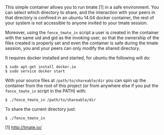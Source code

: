 This simple container allows you to run tmate [1] in a safe environment. You can select which directory to share, and the interaction with your peers in that directory is confined in an ubuntu 14.04 docker container, the rest of your system is not accessible to anyone invited to your tmate session.

Moreover, using the `fence_tmate_in` script a user is created in the container with the same uid and gid as the invoking user, so that the ownership of the files created is properly set and even the container is safe during the tmate session, you and your peers can only modify the shared directory.

It requires docker installed and started, for ubuntu the following will do:

    $ sudo apt-get install docker.io
    $ sudo service docker start

With your source files at `/path/to/shareable/dir` you can spin up the container from the root of this project (or from anywhere else if you put the `fence_tmate_in` script in the PATH) with:

    $ ./fence_tmate_in /path/to/shareable/dir

To share the current directory just:

    $ ./fence_tmate_in



[1] http://tmate.io/
